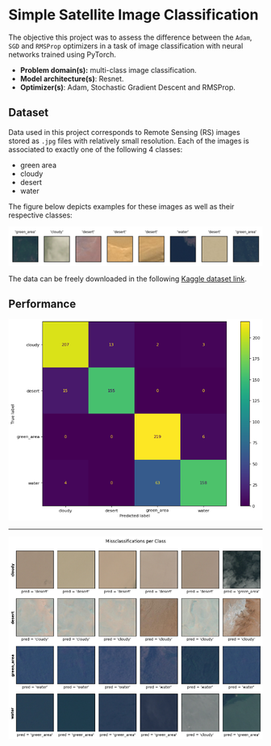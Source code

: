 # Simple Satellite Image Classification

The objective  this project was to assess the difference between the `Adam`, `SGD` and `RMSProp` optimizers
in a task of image classification with neural networks trained using PyTorch.

- **Problem domain(s):** multi-class image classification.
- **Model architecture(s)**: Resnet.
- **Optimizer(s)**: Adam, Stochastic Gradient Descent and RMSProp.

## Dataset

Data used in this project corresponds to Remote Sensing (RS) images stored as `.jpg` files with relatively
small resolution. Each of the images is associated to exactly one of the following 4 classes:
- green area
- cloudy
- desert
- water

The figure below depicts examples for these images as well as their respective classes:

![](./images/training_samples.png)

The data can be freely downloaded in the following [Kaggle dataset link](https://www.kaggle.com/datasets/mahmoudreda55/satellite-image-classification?resource=download).

## Performance

![](./images/confusion_matrix.png)

-----------------

![](./images/missclassifications_per_class.png)
